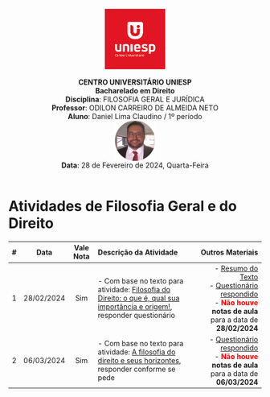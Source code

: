 <div align="center">

<p align="center"><img height="120" src="../../../figuras/LOGO_UNIESP.png"> </p>

<p align="center"><b>CENTRO UNIVERSITÁRIO UNIESP</b><br>
<b>Bacharelado em Direito</b><br>
<b>Disciplina</b>: FILOSOFIA GERAL E JURÍDICA<br>
<b>Professor</b>: ODILON CARREIRO DE ALMEIDA NETO<br>
<b>Aluno</b>: Daniel Lima Claudino / 1º período<br>
<img align="center" src="../../../figuras/FOTO_PERFIL_DANIEL_CLAUDINO_2023.png" width="80"><br>
<b>Data</b>: 28 de Fevereiro de 2024, Quarta-Feira<br><br>
 </p>
</div>

# Atividades de Filosofia Geral e do Direito

|#|Data|Vale Nota|Descrição da Atividade|Outros Materiais|
|:---:|:---:|:---:|:-------------|--------------:|
|1|28/02/2024|Sim|- Com base no texto para atividade: [Filosofia do Direito: o que é, qual sua importância e origem!](../resumos/resumo-texto-filosofia-do-direito-OQUEE-IMPORTANCIA-ORIGEM.md), responder questionário|- [Resumo do Texto](../resumos/resumo-texto-filosofia-do-direito-OQUEE-IMPORTANCIA-ORIGEM.md)<br>- [Questionário respondido](./atividade-2024-02-28.md)<br>- <span style="color:red;font-weight:bold">**Não houve**</span> **notas de aula** para a data de **28/02/2024**|
|2|06/03/2024|Sim|- Com base no texto para atividade: [A filosofia do direito e seus horizontes](https://1drv.ms/w/s!Au-CrfNP6c0bhs1hE_xMbMyX1i_XAg?e=ZPYgAR), responder conforme se pede|- [Questionário respondido](./atividade-2024-03-06.md)<br>- <span style="color:red;font-weight:bold">**Não houve**</span> **notas de aula** para a data de **06/03/2024**|
